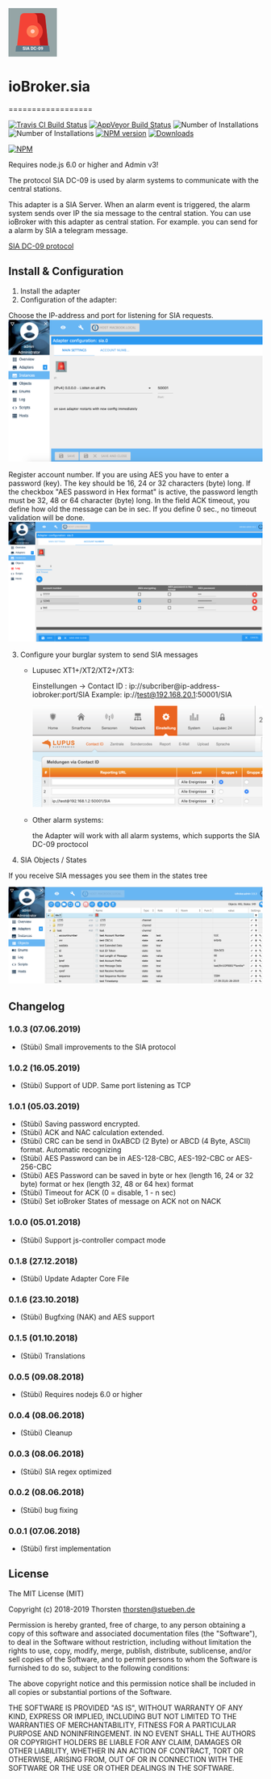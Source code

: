 ![Logo](admin/sia.png)

# ioBroker.sia
==================

[![Travis CI Build Status](https://travis-ci.org/schmupu/ioBroker.sia.svg?branch=master)](https://travis-ci.org/schmupu/ioBroker.sia)
[![AppVeyor Build Status](https://ci.appveyor.com/api/projects/status/github/schmupu/ioBroker.sia?branch=master&svg=true)](https://ci.appveyor.com/project/schmupu/ioBroker-sia/)
![Number of Installations](http://iobroker.live/badges/sia-installed.svg) ![Number of Installations](http://iobroker.live/badges/sia-stable.svg) [![NPM version](http://img.shields.io/npm/v/iobroker.sia.svg)](https://www.npmjs.com/package/iobroker.sia)
[![Downloads](https://img.shields.io/npm/dm/iobroker.sia.svg)](https://www.npmjs.com/package/iobroker.sia)

[![NPM](https://nodei.co/npm/iobroker.sia.png?downloads=true)](https://nodei.co/npm/iobroker.sia/)

Requires node.js 6.0 or higher and Admin v3!

The protocol SIA DC-09 is used by alarm systems to communicate with the central stations.

This adapter is a SIA Server. When an alarm event is triggered, the alarm system sends over IP the sia message to the central station.
You can use ioBroker with this adapter as central station. For example. you can send for a alarm by SIA a telegram message.  

[SIA DC-09 protocol](https://www.yumpu.com/en/document/view/47594214/dc-09-preparing-for-ansi-public-review-security-industry-)

## Install & Configuration

1. Install the adapter
2. Configuration of the adapter:

  Choose the IP-address and port for listening for SIA requests.
  ![sia_adapter1](admin/sia_adapter1.png)
 
  Register account number. If you are using AES you have to enter a password (key). The key should be 16, 24 or 32 characters (byte) long.
  If the checkbox "AES password in Hex format" is active, the password length must be 32, 48 or 64 character (byte) long.
  In the field ACK timeout, you define how old the message can be in sec. If you define 0 sec., no timeout validation will be done.
  ![sia_adapter2](admin/sia_adapter2.png)

3. Configure your burglar system to send SIA messages

    * Lupusec XT1+/XT2/XT2+/XT3:

      Einstellungen -> Contact ID : ip://subcriber@ip-address-iobroker:port/SIA
      Example: ip://test@192.168.20.1:50001/SIA

      ![sia_lupusec1](admin/sia_lupusec1.png)

    * Other alarm systems:

      the Adapter will work with all alarm systems, which supports
      the SIA DC-09 proctocol

4. SIA Objects / States

If you receive SIA messages you see them in the states tree

![sia_adapter3](admin/sia_adapter3.png)


## Changelog


### 1.0.3 (07.06.2019)
* (Stübi) Small improvements to the SIA protocol

### 1.0.2 (16.05.2019)
* (Stübi) Support of UDP. Same port listening as TCP 

### 1.0.1 (05.03.2019)
* (Stübi) Saving password encrypted. 
* (Stübi) ACK and NAC calculation extended.
* (Stübi) CRC can be send in 0xABCD (2 Byte) or ABCD (4 Byte, ASCII) format. Automatic recognizing
* (Stübi) AES Password can be in AES-128-CBC, AES-192-CBC or AES-256-CBC
* (Stübi) AES Password can be saved in byte or hex (length 16, 24 or 32 byte) format or hex (length 32, 48 or 64 hex) format
* (Stübi) Timeout for ACK (0 = disable, 1 - n sec)
* (Stübi) Set ioBroker States of message on ACK not on NACK

### 1.0.0 (05.01.2018)
* (Stübi) Support js-controller compact mode 

### 0.1.8 (27.12.2018)
* (Stübi) Update Adapter Core File

### 0.1.6 (23.10.2018)
* (Stübi) Bugfxing (NAK) and AES support

### 0.1.5 (01.10.2018)
* (Stübi) Translations

### 0.0.5 (09.08.2018)
* (Stübi) Requires nodejs 6.0 or higher

### 0.0.4 (08.06.2018)
* (Stübi) Cleanup

### 0.0.3 (08.06.2018)
* (Stübi) SIA regex optimized

### 0.0.2 (08.06.2018)
* (Stübi) bug fixing

### 0.0.1 (07.06.2018)
* (Stübi) first implementation


## License
The MIT License (MIT)

Copyright (c) 2018-2019 Thorsten <thorsten@stueben.de>

Permission is hereby granted, free of charge, to any person obtaining a copy
of this software and associated documentation files (the "Software"), to deal
in the Software without restriction, including without limitation the rights
to use, copy, modify, merge, publish, distribute, sublicense, and/or sell
copies of the Software, and to permit persons to whom the Software is
furnished to do so, subject to the following conditions:

The above copyright notice and this permission notice shall be included in
all copies or substantial portions of the Software.

THE SOFTWARE IS PROVIDED "AS IS", WITHOUT WARRANTY OF ANY KIND, EXPRESS OR
IMPLIED, INCLUDING BUT NOT LIMITED TO THE WARRANTIES OF MERCHANTABILITY,
FITNESS FOR A PARTICULAR PURPOSE AND NONINFRINGEMENT. IN NO EVENT SHALL THE
AUTHORS OR COPYRIGHT HOLDERS BE LIABLE FOR ANY CLAIM, DAMAGES OR OTHER
LIABILITY, WHETHER IN AN ACTION OF CONTRACT, TORT OR OTHERWISE, ARISING FROM,
OUT OF OR IN CONNECTION WITH THE SOFTWARE OR THE USE OR OTHER DEALINGS IN
THE SOFTWARE.
